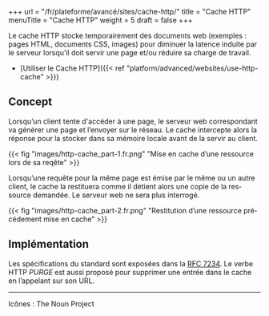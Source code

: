 +++
url = "/fr/plateforme/avancé/sites/cache-http/"
title = "Cache HTTP"
menuTitle = "Cache HTTP"
weight = 5
draft = false
+++

Le cache HTTP stocke tem­po­rai­re­ment des docu­ments web (exemples : pages HTML, docu­ments CSS, images) pour dimi­nuer la latence induite par le ser­veur lors­qu’il doit ser­vir une page et/ou réduire sa charge de tra­vail.

- [Utiliser le Cache HTTP]({{< ref "platform/advanced/websites/use-http-cache" >}})

## Concept

Lorsqu’un client tente d'accéder à une page, le serveur web correspondant va géné­rer une page et l’en­voyer sur le réseau. Le cache inter­cepte alors la réponse pour la stocker dans sa mémoire locale avant de la ser­vir au client.

{{< fig "images/http-cache_part-1.fr.png" "Mise en cache d’une res­source lors de sa reqête" >}}

Lorsqu’une requête pour la même page est émise par le même ou un autre client, le cache la restituera comme il détient alors une copie de la res­source deman­dée. Le ser­veur web ne sera plus inter­ro­gé.

{{< fig "images/http-cache_part-2.fr.png" "Restitution d’une res­source pré­cé­dement mise en cache" >}}

## Implémentation

Les spé­ci­fi­ca­tions du stan­dard sont exposées dans la [RFC 7234](https://tools.ietf.org/html/rfc7234). Le verbe HTTP _PURGE_ est aussi proposé pour supprimer une entrée dans le cache en l’ap­pe­lant sur son URL.

---
Icônes : The Noun Project
